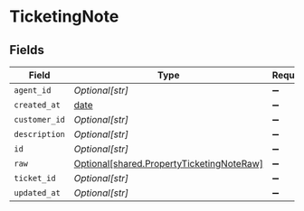 # TicketingNote


## Fields

| Field                                                                                        | Type                                                                                         | Required                                                                                     | Description                                                                                  |
| -------------------------------------------------------------------------------------------- | -------------------------------------------------------------------------------------------- | -------------------------------------------------------------------------------------------- | -------------------------------------------------------------------------------------------- |
| `agent_id`                                                                                   | *Optional[str]*                                                                              | :heavy_minus_sign:                                                                           | N/A                                                                                          |
| `created_at`                                                                                 | [date](https://docs.python.org/3/library/datetime.html#date-objects)                         | :heavy_minus_sign:                                                                           | N/A                                                                                          |
| `customer_id`                                                                                | *Optional[str]*                                                                              | :heavy_minus_sign:                                                                           | N/A                                                                                          |
| `description`                                                                                | *Optional[str]*                                                                              | :heavy_minus_sign:                                                                           | N/A                                                                                          |
| `id`                                                                                         | *Optional[str]*                                                                              | :heavy_minus_sign:                                                                           | N/A                                                                                          |
| `raw`                                                                                        | [Optional[shared.PropertyTicketingNoteRaw]](../../models/shared/propertyticketingnoteraw.md) | :heavy_minus_sign:                                                                           | N/A                                                                                          |
| `ticket_id`                                                                                  | *Optional[str]*                                                                              | :heavy_minus_sign:                                                                           | N/A                                                                                          |
| `updated_at`                                                                                 | *Optional[str]*                                                                              | :heavy_minus_sign:                                                                           | N/A                                                                                          |